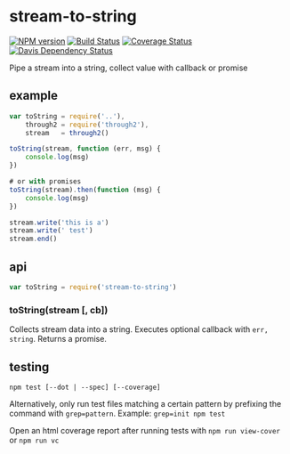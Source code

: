 # stream-to-string

[![NPM version](https://badge.fury.io/js/stream-to-string.png)](http://badge.fury.io/js/stream-to-string)
[![Build Status](https://travis-ci.org/jasonpincin/stream-to-string.svg?branch=master)](https://travis-ci.org/jasonpincin/stream-to-string)
[![Coverage Status](https://coveralls.io/repos/jasonpincin/stream-to-string/badge.png?branch=master)](https://coveralls.io/r/jasonpincin/stream-to-string?branch=master)
[![Davis Dependency Status](https://david-dm.org/jasonpincin/stream-to-string.png)](https://david-dm.org/jasonpincin/stream-to-string)

Pipe a stream into a string, collect value with callback or promise

## example

```javascript
var toString = require('..'),
    through2 = require('through2'),
    stream   = through2()

toString(stream, function (err, msg) {
    console.log(msg)
})

# or with promises
toString(stream).then(function (msg) {
    console.log(msg)
})

stream.write('this is a')
stream.write(' test')
stream.end()
```

## api

```javascript
var toString = require('stream-to-string')
```

### toString(stream [, cb])

Collects stream data into a string. Executes optional callback with `err, string`. Returns a promise.

## testing

`npm test [--dot | --spec] [--coverage]`

Alternatively, only run test files matching a certain pattern by prefixing the command 
with `grep=pattern`. Example: `grep=init npm test`

Open an html coverage report after running tests with `npm run view-cover` or `npm run vc`
